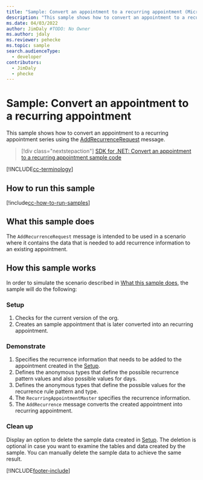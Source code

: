 ```yaml
---
title: "Sample: Convert an appointment to a recurring appointment (Microsoft Dataverse) | Microsoft Docs" # Intent and product brand in a unique string of 43-59 chars including spaces
description: "This sample shows how to convert an appointment to a recurring appointment series" # 115-145 characters including spaces. This abstract displays in the search result.
ms.date: 04/03/2022
author: JimDaly #TODO: No Owner
ms.author: jdaly
ms.reviewer: pehecke
ms.topic: sample
search.audienceType:
  - developer
contributors:
  - JimDaly
  - phecke
---
```


# Sample: Convert an appointment to a recurring appointment

This sample shows how to convert an appointment to a recurring appointment series using the [AddRecurrenceRequest](/dotnet/api/microsoft.crm.sdk.messages.addrecurrencerequest) message.

> [!div class="nextstepaction"]
> [SDK for .NET: Convert an appointment to a recurring appointment sample code](https://github.com/microsoft/PowerApps-Samples/tree/master/dataverse/orgsvc/CSharp/ConvertToRecurring)

[!INCLUDE[cc-terminology](../../includes/cc-terminology.md)]

## How to run this sample

[!include[cc-how-to-run-samples](../../includes/cc-how-to-run-samples.md)]

## What this sample does

The `AddRecurrenceRequest` message is intended to be used in a scenario where it contains the data that is needed to add recurrence information to an existing appointment.

## How this sample works

In order to simulate the scenario described in [What this sample does](#what-this-sample-does), the sample will do the following:

### Setup

1. Checks for the current version of the org.
1. Creates an sample appointment that is later converted into an recurring appointment.

### Demonstrate

1. Specifies the recurrence information that needs to be added to the appointment created in the [Setup](#setup).
2. Defines the anonymous types that define the possible recurrence pattern values and also possible values for days.
3. Defines the anonymous types that define the possible values for the recurrence rule pattern and type.
4. The `RecurringAppointmentMaster` specifies the recurrence information.
5. The `AddRecurrence` message converts the created appointment into recurring appointment.

### Clean up

Display an option to delete the sample data created in [Setup](#setup). The deletion is optional in case you want to examine the tables and data created by the sample. You can manually delete the sample data to achieve the same result.

[!INCLUDE[footer-include](../../../../includes/footer-banner.md)]
